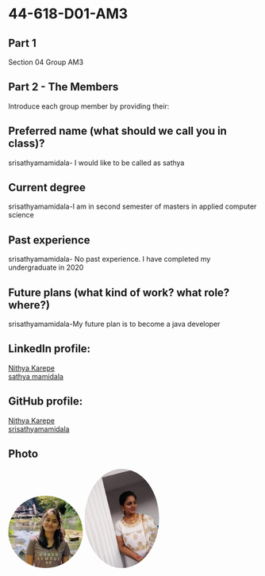 # 44-618-D01-AM3

## Part 1

Section 04
Group AM3

## Part 2 - The Members
Introduce each group member by providing their:

## Preferred name (what should we call you in class)? 
srisathyamamidala-  I would like to be called as sathya


## Current degree
 srisathyamamidala-I am in second semester of masters in applied computer science 

##  Past experience
srisathyamamidala- No past experience. I have completed my undergraduate in 2020

## Future plans (what kind of work? what role? where?)
srisathyamamidala-My future plan is to become a java developer

## LinkedIn profile:
[Nithya Karepe](https://www.linkedin.com/in/nithyakarepe/)<br>
[sathya mamidala](https://www.linkedin.com/in/sathya-mamidala-363b6a201/)

## GitHub profile:
 [Nithya Karepe](https://github.com/KarepeN)<br>
 [srisathyamamidala](https://github.com/Maruthi158/44-618-D01-AM3)

## Photo
<img src="Nithya.jpg" alt="drawing" width="150" style="border-radius:50%" /> 
<img src="sathyamamidala.jpg" alt="drawing" width="150" style="border-radius:50%" /> 
